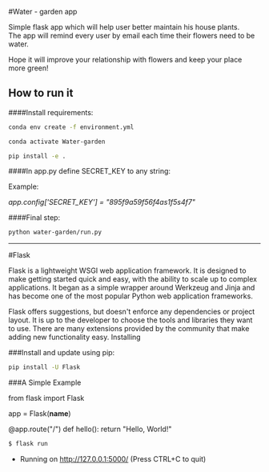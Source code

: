 #Water - garden app

Simple flask app which will help user better maintain his house plants.  
The app will remind every user by email each time their flowers need to be water.

Hope it will improve your relationship with flowers and keep your place more green!

## How to run it

####Install requirements:
```bash
conda env create -f environment.yml
```

```bash
conda activate Water-garden
```

```bash
pip install -e .
```
####In app.py define SECRET_KEY to any string:

Example:

*app.config['SECRET_KEY'] = "895f9a59f56f4as1f5s4f7"*

####Final step:

```bash
python water-garden/run.py
```

***
#Flask

Flask is a lightweight WSGI web application framework. It is designed to make getting started quick and easy, with the ability to scale up to complex applications. It began as a simple wrapper around Werkzeug and Jinja and has become one of the most popular Python web application frameworks.

Flask offers suggestions, but doesn't enforce any dependencies or project layout. It is up to the developer to choose the tools and libraries they want to use. There are many extensions provided by the community that make adding new functionality easy.
Installing

###Install and update using pip:

```bash
pip install -U Flask
```


###A Simple Example

from flask import Flask

app = Flask(__name__)

@app.route("/")
def hello():
    return "Hello, World!"
```bash
$ flask run
```

  * Running on http://127.0.0.1:5000/ (Press CTRL+C to quit)
